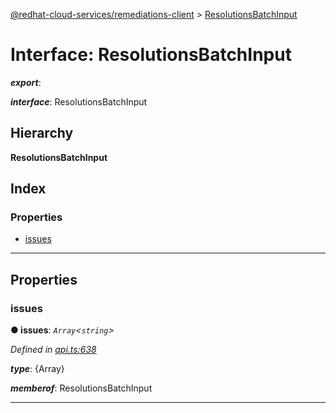 [@redhat-cloud-services/remediations-client](../README.md) > [ResolutionsBatchInput](../interfaces/resolutionsbatchinput.md)

# Interface: ResolutionsBatchInput

*__export__*: 

*__interface__*: ResolutionsBatchInput

## Hierarchy

**ResolutionsBatchInput**

## Index

### Properties

* [issues](resolutionsbatchinput.md#issues)

---

## Properties

<a id="issues"></a>

###  issues

**● issues**: *`Array`<`string`>*

*Defined in [api.ts:638](https://github.com/karelhala/javascript-clients/blob/master/packages/remediations/api.ts#L638)*

*__type__*: {Array}

*__memberof__*: ResolutionsBatchInput

___

